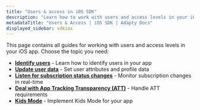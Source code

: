 ```yaml
---
title: "Users & access in iOS SDK"
description: "Learn how to work with users and access levels in your iOS app with Adapty SDK."
metadataTitle: "Users & Access | iOS SDK | Adapty Docs"
displayed_sidebar: sdkios
---
```


This page contains all guides for working with users and access levels in your iOS app. Choose the topic you need:

- **[Identify users](identifying-users)** - Learn how to identify users in your app
- **[Update user data](setting-user-attributes)** - Set user attributes and profile data
- **[Listen for subscription status changes](subscription-status)** - Monitor subscription changes in real-time
- **[Deal with App Tracking Transparency (ATT)](ios-deal-with-att)** - Handle ATT requirements
- **[Kids Mode](kids-mode)** - Implement Kids Mode for your app